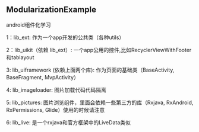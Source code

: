 ## ModularizationExample
android组件化学习

1：lib_ext: 作为一个app开发的公共类（各种utils）

2：lib_uikit（依赖 lib_ext）: 一个app公用的控件,比如RecyclerViewWithFooter和tablayout

3: lib_uiframework (依赖上面两个库): 作为页面的基础类（BaseActivity, BaseFragment, MvpActivity）

4: lib_imageloader: 图片加载代码代码隔离

5: lib_pictures: 图片浏览组件，里面会依赖一些第三方的库（Rxjava, RxAndroid, RxPermissions, Glide）使用的时候请注意

6: lib_live: 是一个rxjava和官方框架中的LiveData类似

